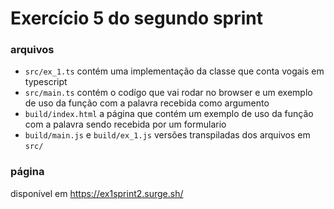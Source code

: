 # Exercício 5 do segundo sprint

### arquivos

* ```src/ex_1.ts``` contém uma implementação da classe que conta vogais em typescript
* ```src/main.ts``` contém o codígo que vai rodar no browser e um exemplo de uso da função com a palavra recebida como argumento
* ```build/index.html``` a página que contém um exemplo de uso da função com a palavra sendo recebida por um formulario
* ```build/main.js``` e ```build/ex_1.js``` versões transpiladas dos arquivos em ```src/```

### página

disponível em https://ex1sprint2.surge.sh/
